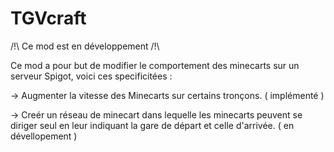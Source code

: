 # TGVcraft

/!\ Ce mod est en développement /!\

Ce mod a pour but de modifier le comportement des minecarts sur un serveur Spigot, voici ces specificitées :

  -> Augmenter la vitesse des Minecarts sur certains tronçons. ( implémenté )
  
  -> Creér un réseau de minecart dans lequelle les minecarts peuvent se diriger seul en leur indiquant la gare de départ et celle d'arrivée. ( en dévellopement ) 
